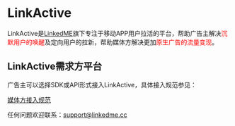 # LinkActive

LinkActive是[LinkedME](http://www.linkedme.cc)旗下专注于移动APP用户拉活的平台，帮助广告主解决<font color="red">沉默用户的唤醒</font>及定向用户的拉新，帮助媒体方解决更加<font color="red">原生广告的流量变现</font>。

## LinkActive需求方平台

广告主可以选择SDK或API形式接入LinkActive，具体接入规范参见：

[媒体方接入规范](/standard.md)

任何问题欢迎联系：support@linkedme.cc


